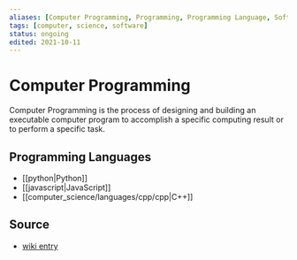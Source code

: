 ```yaml
---
aliases: [Computer Programming, Programming, Programming Language, Software Development, Program(verb)]
tags: [computer, science, software]
status: ongoing
edited: 2021-10-11
---
```


# Computer Programming
Computer Programming is the process of designing and building an executable computer program to accomplish a specific computing result or to perform a specific task.

## Programming Languages
- [[python|Python]]
- [[javascript|JavaScript]]
- [[computer_science/languages/cpp/cpp|C++]]

## Source
- [wiki entry](https://en.wikipedia.org/wiki/Computer_programming)